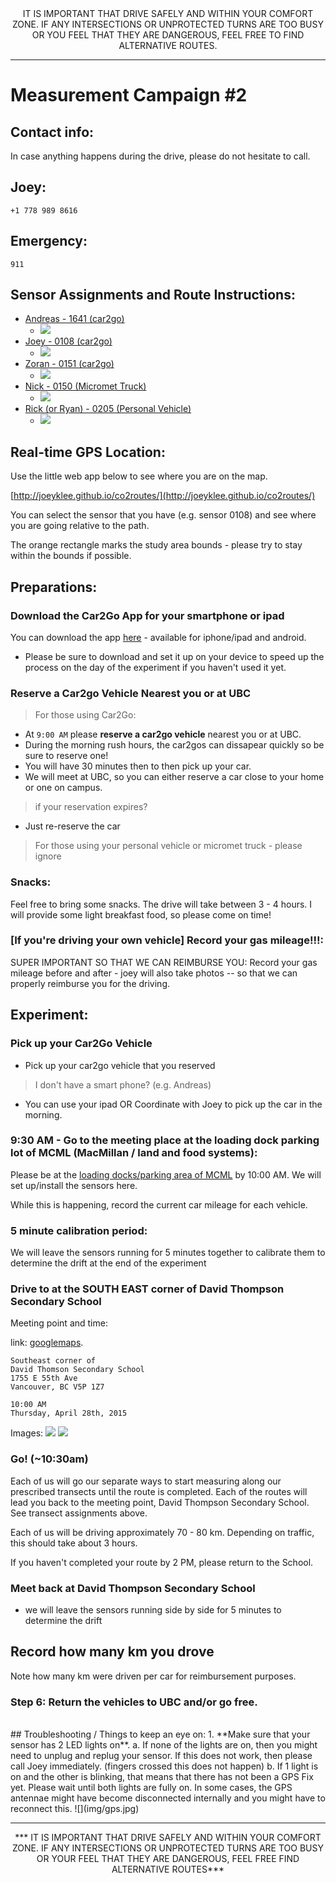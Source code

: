 <CENTER>
IT IS IMPORTANT THAT DRIVE SAFELY AND WITHIN YOUR COMFORT ZONE. IF ANY INTERSECTIONS OR UNPROTECTED TURNS ARE TOO BUSY OR YOU FEEL THAT THEY ARE DANGEROUS, FEEL FREE TO FIND ALTERNATIVE ROUTES.
</CENTER>

***


# Measurement Campaign #2


## Contact info:
In case anything happens during the drive, please do not hesitate to call.
## Joey: 
	+1 778 989 8616
	
## Emergency:
	911

## Sensor Assignments and Route Instructions:
* [Andreas - 1641 (car2go)](routes/route_1641.md)
	* ![](img/1641.png) 	
* [Joey - 0108 (car2go)](routes/route_0108.md)
 	* ![](img/0108.png) 	
* [Zoran - 0151 (car2go)](routes/route_0151.md)
 	* ![](img/0151.png)
* [Nick - 0150 (Micromet Truck)](routes/route_0150.md)
 	* ![](img/0150.png)
* [Rick (or Ryan) - 0205 (Personal Vehicle)](routes/route_0205.md)
 	* ![](img/0205.png)


## Real-time GPS Location:

Use the little web app below to see where you are on the map. 

[http://joeyklee.github.io/co2routes/](http://joeyklee.github.io/co2routes/)

You can select the sensor that you have (e.g. sensor 0108) and see where you are going relative to the path.

The orange rectangle marks the study area bounds - please try to stay within the bounds if possible.


##  Preparations: 

### Download the Car2Go App for your smartphone or ipad

You can download the app [here](https://www.car2go.com/en/austin/car2go-apps/) - available for iphone/ipad and android.

* Please be sure to download and set it up on your device to speed up the process on the day of the experiment if you haven't used it yet.


### Reserve a Car2go Vehicle Nearest you or at UBC

> For those using Car2Go:

* At ```9:00 AM``` please **reserve a car2go vehicle** nearest you or at UBC.
* During the morning rush hours, the car2gos can dissapear quickly so be sure to reserve one!
* You will have 30 minutes then to then pick up your car. 
* We will meet at UBC, so you can either reserve a car close to your home or one on campus.

> if your reservation expires?

* Just re-reserve the car 

> For those using your personal vehicle or micromet truck - please ignore


### Snacks:
Feel free to bring some snacks. The drive will take between 3 - 4 hours. I will provide some light breakfast food, so please come on time!

### [If you're driving your own vehicle] Record your gas mileage!!!:
SUPER IMPORTANT SO THAT WE CAN REIMBURSE YOU: Record your gas mileage before and after - joey will also take photos -- so that we can properly reimburse you for the driving. 


##  Experiment: 

### Pick up your Car2Go Vehicle

* Pick up your car2go vehicle that you reserved

> I don't have a smart phone? (e.g. Andreas)

* You can use your ipad OR Coordinate with Joey to pick up the car in the morning.


### 9:30 AM - Go to the meeting place at the loading dock parking lot of MCML (MacMillan / land and food systems):

Please be at the [loading docks/parking area of MCML](https://www.google.ca/maps/place/49%C2%B015'41.0%22N+123%C2%B015'05.0%22W/@49.2613759,-123.2519335,134m/data=!3m2!1e3!4b1!4m2!3m1!1s0x0:0x0?hl=en) by 10:00 AM. We will set up/install the sensors here.

While this is happening, record the current car mileage for each vehicle.


### 5 minute calibration period:

We will leave the sensors running for 5 minutes together to calibrate them to determine the drift at the end of the experiment


### Drive to at the SOUTH EAST corner of David Thompson Secondary School
Meeting point and time:

link: [googlemaps](https://www.google.ca/maps/place/David+Thompson+Secondary+School/@49.220862,-123.07058,15z/data=!4m2!3m1!1s0x0:0xc8367ae140cc277b). 
	
	Southeast corner of
	David Thomson Secondary School
	1755 E 55th Ave
	Vancouver, BC V5P 1Z7
	
	10:00 AM 
	Thursday, April 28th, 2015
	

Images:
![](img/meet1.png)
![](img/meet2.png)


### Go! (~10:30am)
Each of us will go our separate ways to start measuring along our prescribed transects until the route is completed. Each of the routes will lead you back to the meeting point, David Thompson Secondary School. See transect assignments above. 

Each of us will be driving approximately 70 - 80 km. Depending on traffic, this should take about 3 hours. 

If you haven't completed your route by 2 PM, please return to the School.

###  Meet back at David Thompson Secondary School

* we will leave the sensors running side by side for 5 minutes to determine the drift

## Record how many km you drove
Note how many km were driven per car for reimbursement purposes.

### Step 6: Return the vehicles to UBC and/or go free. 

<br>
## Troubleshooting / Things to keep an eye on:
1. **Make sure that your sensor has 2 LED lights on**.
	a. 	If none of the lights are on, then you might need to unplug and replug your sensor. If this does not work, then please call Joey immediately. (fingers crossed this does not happen)
	b.  If 1 light is on and the other is blinking, that means that there has not been a GPS Fix yet. Please wait until both lights are fully on. In some cases, the GPS antennae might have become disconnected internally and you might have to reconnect this. 
	![](img/gps.jpg)

***

<CENTER>
*** IT IS IMPORTANT THAT DRIVE SAFELY AND WITHIN YOUR COMFORT ZONE. IF ANY INTERSECTIONS OR UNPROTECTED TURNS ARE TOO BUSY OR YOUR FEEL THAT THEY ARE DANGEROUS, FEEL FREE FIND ALTERNATIVE ROUTES***
</CENTER>

